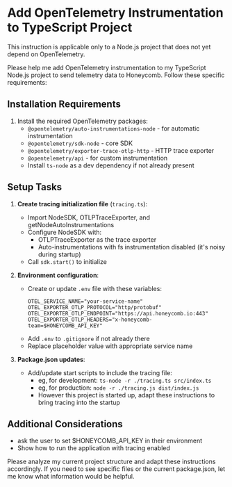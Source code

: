 # Add OpenTelemetry Instrumentation to TypeScript Project

This instruction is applicable only to a Node.js project that does not yet depend on OpenTelemetry.

Please help me add OpenTelemetry instrumentation to my TypeScript Node.js project to send telemetry data to Honeycomb. Follow these specific requirements:

## Installation Requirements

1. Install the required OpenTelemetry packages:
   - `@opentelemetry/auto-instrumentations-node` - for automatic instrumentation
   - `@opentelemetry/sdk-node` - core SDK
   - `@opentelemetry/exporter-trace-otlp-http` - HTTP trace exporter
   - `@opentelemetry/api` - for custom instrumentation
   - Install `ts-node` as a dev dependency if not already present

## Setup Tasks

1. **Create tracing initialization file** (`tracing.ts`):

   - Import NodeSDK, OTLPTraceExporter, and getNodeAutoInstrumentations
   - Configure NodeSDK with:
     - OTLPTraceExporter as the trace exporter
     - Auto-instrumentations with fs instrumentation disabled (it's noisy during startup)
   - Call `sdk.start()` to initialize

2. **Environment configuration**:

   - Create or update `.env` file with these variables:
     ```
     OTEL_SERVICE_NAME="your-service-name"
     OTEL_EXPORTER_OTLP_PROTOCOL="http/protobuf"
     OTEL_EXPORTER_OTLP_ENDPOINT="https://api.honeycomb.io:443"
     OTEL_EXPORTER_OTLP_HEADERS="x-honeycomb-team=$HONEYCOMB_API_KEY"
     ```
   - Add `.env` to `.gitignore` if not already there
   - Replace placeholder value with appropriate service name

3. **Package.json updates**:
   - Add/update start scripts to include the tracing file:
     - eg, for development: `ts-node -r ./tracing.ts src/index.ts`
     - eg, for production: `node -r ./tracing.js dist/index.js`
     - However this project is started up, adapt these instructions to bring tracing into the startup

## Additional Considerations

- ask the user to set $HONEYCOMB_API_KEY in their environment
- Show how to run the application with tracing enabled

Please analyze my current project structure and adapt these instructions accordingly. If you need to see specific files or the current package.json, let me know what information would be helpful.
